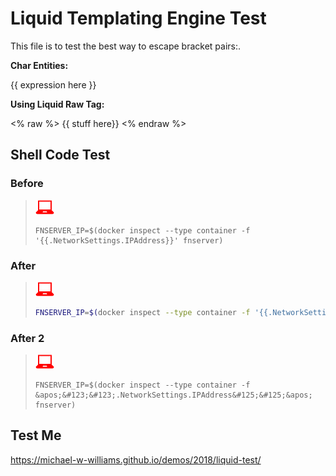 # Liquid Templating Engine Test
This file is to test the best way to escape bracket pairs:.

**Char Entities:**

&#123;&#123; expression here &#125;&#125;


**Using Liquid Raw Tag:**

<% raw %> 
{{ stuff here}} 
<% endraw %>


## Shell Code Test

### Before

>![user input](../images/userinput.png)
>```shell
>FNSERVER_IP=$(docker inspect --type container -f '{{.NetworkSettings.IPAddress}}' fnserver)
>```

### After

>![user input](../images/userinput.png)
>```sh
>FNSERVER_IP=$(docker inspect --type container -f '{{.NetworkSettings.IPAddress}}' fnserver)
>```


### After 2

>![user input](../images/userinput.png)
>```shell
>FNSERVER_IP=$(docker inspect --type container -f &apos;&#123;&#123;.NetworkSettings.IPAddress&#125;&#125;&apos; fnserver)
>```




## Test Me
<https://michael-w-williams.github.io/demos/2018/liquid-test/>
